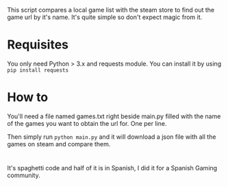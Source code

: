 This script compares a local game list with the steam store to find out the game url by it's name.
It's quite simple so don't expect magic from it.

# Requisites

You only need Python > 3.x and requests module. You can install it by using `pip install requests`

# How to

You'll need a file named games.txt right beside main.py filled with the name of the games you want to obtain the url for. One per line.

Then simply run `python main.py` and it will download a json file with all the games on steam and compare them.

# 

It's spaghetti code and half of it is in Spanish, I did it for a Spanish Gaming community.